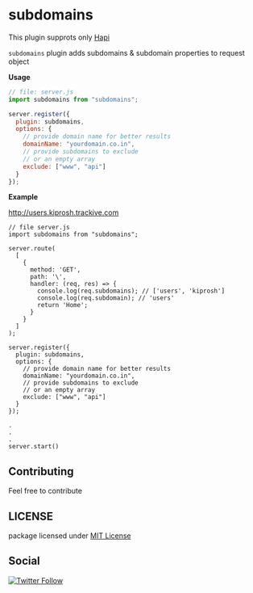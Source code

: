 # subdomains

This plugin supprots only [Hapi](https://hapijs.com)

`subdomains` plugin adds subdomains & subdomain properties to request object

**Usage**

```js
// file: server.js
import subdomains from "subdomains";

server.register({
  plugin: subdomains,
  options: {
    // provide domain name for better results
    domainName: "yourdomain.co.in",
    // provide subdomains to exclude
    // or an empty array
    exclude: ["www", "api"]
  }
});
```

**Example**

http://users.kiprosh.trackive.com

```
// file server.js
import subdomains from "subdomains";

server.route(
  [
    {
      method: 'GET',
      path: '\',
      handler: (req, res) => {
        console.log(req.subdomains); // ['users', 'kiprosh']
        console.log(req.subdomain); // 'users'
        return 'Home';
      }
    }
  ]
);

server.register({
  plugin: subdomains,
  options: {
    // provide domain name for better results
    domainName: "yourdomain.co.in",
    // provide subdomains to exclude
    // or an empty array
    exclude: ["www", "api"]
  }
});

.
.
.
server.start()
```

## Contributing

Feel free to contribute

## LICENSE

package licensed under [MIT License](https://github.com/vemarav/subdomains/blob/master/LICENSE)

## Social

[![Twitter Follow](https://img.shields.io/twitter/follow/vemarav.svg?style=social&label=Follow)](https://twitter.com/vemarav)
